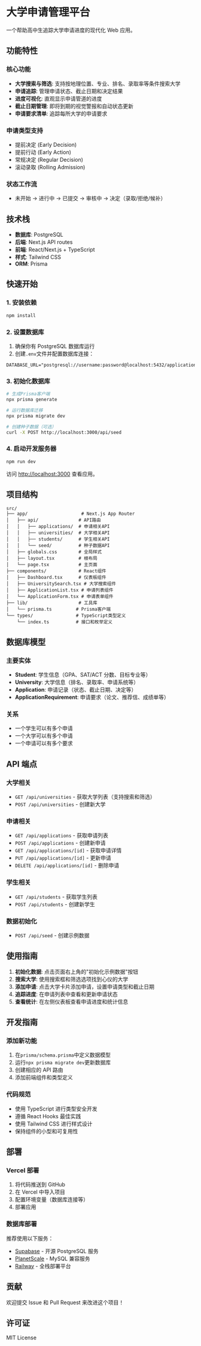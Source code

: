 # 大学申请管理平台

一个帮助高中生追踪大学申请进度的现代化 Web 应用。

## 功能特性

### 核心功能

- **大学搜索与筛选**: 支持按地理位置、专业、排名、录取率等条件搜索大学
- **申请追踪**: 管理申请状态、截止日期和决定结果
- **进度可视化**: 直观显示申请管道的进度
- **截止日期管理**: 即将到期的视觉警报和自动状态更新
- **申请要求清单**: 追踪每所大学的申请要求

### 申请类型支持

- 提前决定 (Early Decision)
- 提前行动 (Early Action)
- 常规决定 (Regular Decision)
- 滚动录取 (Rolling Admission)

### 状态工作流

- 未开始 → 进行中 → 已提交 → 审核中 → 决定（录取/拒绝/候补）

## 技术栈

- **数据库**: PostgreSQL
- **后端**: Next.js API routes
- **前端**: React/Next.js + TypeScript
- **样式**: Tailwind CSS
- **ORM**: Prisma

## 快速开始

### 1. 安装依赖

```bash
npm install
```

### 2. 设置数据库

1. 确保你有 PostgreSQL 数据库运行
2. 创建`.env`文件并配置数据库连接：

```env
DATABASE_URL="postgresql://username:password@localhost:5432/application_tracking"
```

### 3. 初始化数据库

```bash
# 生成Prisma客户端
npx prisma generate

# 运行数据库迁移
npx prisma migrate dev

# 创建种子数据（可选）
curl -X POST http://localhost:3000/api/seed
```

### 4. 启动开发服务器

```bash
npm run dev
```

访问 [http://localhost:3000](http://localhost:3000) 查看应用。

## 项目结构

```
src/
├── app/                    # Next.js App Router
│   ├── api/               # API路由
│   │   ├── applications/  # 申请相关API
│   │   ├── universities/  # 大学相关API
│   │   ├── students/      # 学生相关API
│   │   └── seed/          # 种子数据API
│   ├── globals.css        # 全局样式
│   ├── layout.tsx         # 根布局
│   └── page.tsx           # 主页面
├── components/            # React组件
│   ├── Dashboard.tsx      # 仪表板组件
│   ├── UniversitySearch.tsx # 大学搜索组件
│   ├── ApplicationList.tsx # 申请列表组件
│   └── ApplicationForm.tsx # 申请表单组件
├── lib/                   # 工具库
│   └── prisma.ts         # Prisma客户端
└── types/                # TypeScript类型定义
    └── index.ts          # 接口和枚举定义
```

## 数据库模型

### 主要实体

- **Student**: 学生信息（GPA、SAT/ACT 分数、目标专业等）
- **University**: 大学信息（排名、录取率、申请系统等）
- **Application**: 申请记录（状态、截止日期、决定等）
- **ApplicationRequirement**: 申请要求（论文、推荐信、成绩单等）

### 关系

- 一个学生可以有多个申请
- 一个大学可以有多个申请
- 一个申请可以有多个要求

## API 端点

### 大学相关

- `GET /api/universities` - 获取大学列表（支持搜索和筛选）
- `POST /api/universities` - 创建新大学

### 申请相关

- `GET /api/applications` - 获取申请列表
- `POST /api/applications` - 创建新申请
- `GET /api/applications/[id]` - 获取申请详情
- `PUT /api/applications/[id]` - 更新申请
- `DELETE /api/applications/[id]` - 删除申请

### 学生相关

- `GET /api/students` - 获取学生列表
- `POST /api/students` - 创建新学生

### 数据初始化

- `POST /api/seed` - 创建示例数据

## 使用指南

1. **初始化数据**: 点击页面右上角的"初始化示例数据"按钮
2. **搜索大学**: 使用搜索框和筛选选项找到心仪的大学
3. **添加申请**: 点击大学卡片添加申请，设置申请类型和截止日期
4. **追踪进度**: 在申请列表中查看和更新申请状态
5. **查看统计**: 在左侧仪表板查看申请进度和统计信息

## 开发指南

### 添加新功能

1. 在`prisma/schema.prisma`中定义数据模型
2. 运行`npx prisma migrate dev`更新数据库
3. 创建相应的 API 路由
4. 添加前端组件和类型定义

### 代码规范

- 使用 TypeScript 进行类型安全开发
- 遵循 React Hooks 最佳实践
- 使用 Tailwind CSS 进行样式设计
- 保持组件的小型和可复用性

## 部署

### Vercel 部署

1. 将代码推送到 GitHub
2. 在 Vercel 中导入项目
3. 配置环境变量（数据库连接等）
4. 部署应用

### 数据库部署

推荐使用以下服务：

- [Supabase](https://supabase.com/) - 开源 PostgreSQL 服务
- [PlanetScale](https://planetscale.com/) - MySQL 兼容服务
- [Railway](https://railway.app/) - 全栈部署平台

## 贡献

欢迎提交 Issue 和 Pull Request 来改进这个项目！

## 许可证

MIT License
